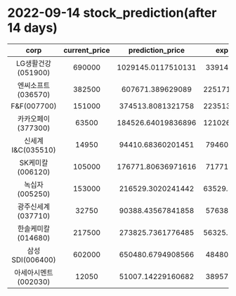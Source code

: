 # 2022-09-14 stock_prediction(after 14 days)

|   corp   |   current_price   |   prediction_price   |   expected_profit   |
|:--------:|:-----------------:|:--------------------:|:-------------------:|
|LG생활건강(051900)|690000|1029145.0117510131|339145.0117510131|
|엔씨소프트(036570)|382500|607671.389629089|225171.38962908904|
|F&F(007700)|151000|374513.8081321758|223513.80813217582|
|카카오페이(377300)|63500|184526.64019836896|121026.64019836896|
|신세계 I&C(035510)|14950|94410.68360201451|79460.68360201451|
|SK케미칼(006120)|105000|176771.80636971616|71771.80636971616|
|녹십자(005250)|153000|216529.3020241442|63529.302024144214|
|광주신세계(037710)|32750|90388.43567841858|57638.43567841858|
|한솔케미칼(014680)|217500|273825.7361776485|56325.736177648476|
|삼성SDI(006400)|602000|650480.6794908566|48480.67949085659|
|아세아시멘트(002030)|12050|51007.14229160682|38957.14229160682|
